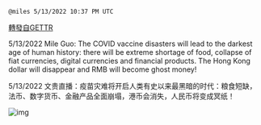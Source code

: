 
`@miles 5/13/2022 10:37 PM UTC`

[轉發自GETTR](https://gettr.com/post/p19o78raca5)

5/13/2022 Mile Guo: The COVID vaccine disasters will lead to the darkest age of human history: there will be extreme shortage of food, collapse of fiat currencies, digital currencies and financial products. The Hong Kong dollar will disappear and RMB will become ghost money!

5/13/2022 文贵直播：疫苗灾难将开启人类有史以来最黑暗的时代：粮食短缺，法币、数字货币、金融产品全面崩塌，港币会消失，人民币将变成冥纸！


![img](https://media.gettr.com/group32/getter/2022/05/13/22/7a373fa1-5dba-86b3-3965-a021b54f05f2/out.jpg)
